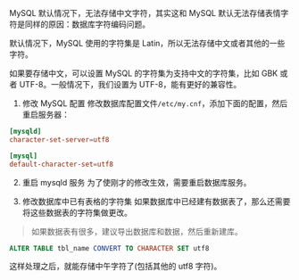 MySQL 默认情况下，无法存储中文字符，其实这和 MySQL 默认无法存储表情字符是同样的原因：数据库字符编码问题。

默认情况下，MySQL 使用的字符集是 Latin，所以无法存储中文或者其他的一些字符。

如果要存储中文，可以设置 MySQL 的字符集为支持中文的字符集，比如 GBK 或者 UTF-8。一般情况下，我们设置为 UTF-8，能有更好的兼容性。


1. 修改 MySQL 配置
修改数据库配置文件`/etc/my.cnf`，添加下面的配置，然后重启服务器：

```conf
[mysqld]
character-set-server=utf8 

[mysql]
default-character-set=utf8
```

2. 重启 mysqld 服务
为了使刚才的修改生效，需要重启数据库服务。

3. 修改数据库中已有表格的字符集
如果数据库中已经建有数据表了，那么还需要将这些数据表的字符集做更改。

> 如果数据表有很多，建议导出数据库和数据，然后重新建库。

```sql
ALTER TABLE tbl_name CONVERT TO CHARACTER SET utf8
```

这样处理之后，就能存储中午字符了(包括其他的 utf8 字符)。


